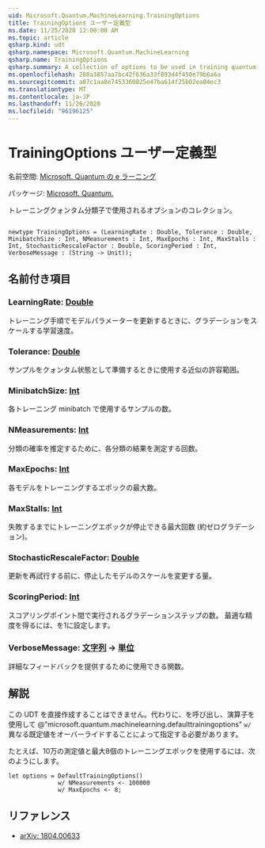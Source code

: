 ```yaml
---
uid: Microsoft.Quantum.MachineLearning.TrainingOptions
title: TrainingOptions ユーザー定義型
ms.date: 11/25/2020 12:00:00 AM
ms.topic: article
qsharp.kind: udt
qsharp.namespace: Microsoft.Quantum.MachineLearning
qsharp.name: TrainingOptions
qsharp.summary: A collection of options to be used in training quantum classifiers.
ms.openlocfilehash: 280a3857aa7bc42f636a33f893d4f450e79b6a6a
ms.sourcegitcommit: a87c1aa8e7453360025e47ba614f25b02ea84ec3
ms.translationtype: MT
ms.contentlocale: ja-JP
ms.lasthandoff: 11/26/2020
ms.locfileid: "96196125"
---
```

# <a name="trainingoptions-user-defined-type"></a>TrainingOptions ユーザー定義型

名前空間: [Microsoft. Quantum の e ラーニング](xref:Microsoft.Quantum.MachineLearning)

パッケージ: [Microsoft. Quantum.](https://nuget.org/packages/Microsoft.Quantum.MachineLearning)


トレーニングクォンタム分類子で使用されるオプションのコレクション。

```qsharp

newtype TrainingOptions = (LearningRate : Double, Tolerance : Double, MinibatchSize : Int, NMeasurements : Int, MaxEpochs : Int, MaxStalls : Int, StochasticRescaleFactor : Double, ScoringPeriod : Int, VerboseMessage : (String -> Unit));
```



## <a name="named-items"></a>名前付き項目

### <a name="learningrate--double"></a>LearningRate: [Double](xref:microsoft.quantum.lang-ref.double)

トレーニング手順でモデルパラメーターを更新するときに、グラデーションをスケールする学習速度。
### <a name="tolerance--double"></a>Tolerance: [Double](xref:microsoft.quantum.lang-ref.double)

サンプルをクォンタム状態として準備するときに使用する近似の許容範囲。
### <a name="minibatchsize--int"></a>MinibatchSize: [Int](xref:microsoft.quantum.lang-ref.int)

各トレーニング minibatch で使用するサンプルの数。
### <a name="nmeasurements--int"></a>NMeasurements: [Int](xref:microsoft.quantum.lang-ref.int)

分類の確率を推定するために、各分類の結果を測定する回数。
### <a name="maxepochs--int"></a>MaxEpochs: [Int](xref:microsoft.quantum.lang-ref.int)

各モデルをトレーニングするエポックの最大数。
### <a name="maxstalls--int"></a>MaxStalls: [Int](xref:microsoft.quantum.lang-ref.int)

失敗するまでにトレーニングエポックが停止できる最大回数 (約ゼログラデーション)。
### <a name="stochasticrescalefactor--double"></a>StochasticRescaleFactor: [Double](xref:microsoft.quantum.lang-ref.double)

更新を再試行する前に、停止したモデルのスケールを変更する量。
### <a name="scoringperiod--int"></a>ScoringPeriod: [Int](xref:microsoft.quantum.lang-ref.int)

スコアリングポイント間で実行されるグラデーションステップの数。
最適な精度を得るには、を1に設定します。
### <a name="verbosemessage--string---unit"></a>VerboseMessage: [文字列](xref:microsoft.quantum.lang-ref.string) -> [単位](xref:microsoft.quantum.lang-ref.unit)

詳細なフィードバックを提供するために使用できる関数。

## <a name="remarks"></a>解説

この UDT を直接作成することはできません。代わりに、を呼び出し、演算子を使用して @"microsoft.quantum.machinelearning.defaulttrainingoptions" `w/` 異なる既定値をオーバーライドすることによって指定する必要があります。

たとえば、10万の測定値と最大8個のトレーニングエポックを使用するには、次のようにします。

```Q#
let options = DefaultTrainingOptions()
              w/ NMeasurements <- 100000
              w/ MaxEpochs <- 8;
```

## <a name="references"></a>リファレンス

- [arXiv: 1804.00633](https://arxiv.org/abs/1804.00633)